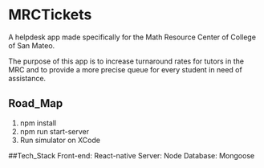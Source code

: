 # MRCTickets
A helpdesk app made specifically for the Math Resource Center of College of San Mateo.

The purpose of this app is to increase turnaround rates for tutors in the MRC and to provide a more precise queue for every student in need of assistance.


## Road_Map
1) npm install
2) npm run start-server
3) Run simulator on XCode

##Tech_Stack
Front-end: React-native
Server: Node
Database: Mongoose

